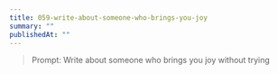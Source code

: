 ```yaml
---
title: 059-write-about-someone-who-brings-you-joy
summary: ""
publishedAt: ""
---
```


> Prompt: Write about someone who brings you joy without trying

